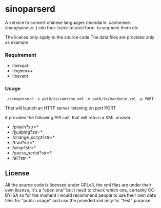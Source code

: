 sinoparserd
===========

A service to convert chinese languages (mandarin. cantonese. shanghainese..) into their transliterated form. to segment them etc.

The license only apply to the source code
The data files are provided only as example



### Requirement ###

  * libexpat
  * libgmm++
  * libevent

### Usage ###

    ./sinoparserd -c path/to/cantone.xml -m path/to/mandarin.xml -p PORT

That will launch an HTTP server listening on port PORT

it provides the following API call, that will return a XML answer

  * /pinyin?str=\*
  * /jyutping?str=\*
  * /change\_script?str=\*
  * /trad?str=\*
  * /simp?str=\*
  * /guess\_script?str=\*
  * /all?str=\*

## License

All the source code is licensed under GPLv3, the xml files are under their own license, it's a "open one" but i need to check which one, certainly CC-BY-SA
so for the moment I would recommend people to use their own data files for "public usage" and use the provided xml only for "test" purpose.

